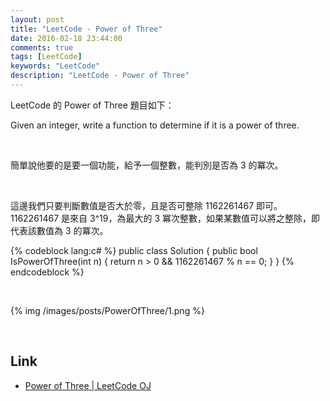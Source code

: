 ```yaml
---
layout: post
title: "LeetCode - Power of Three"
date: 2016-02-18 23:44:00
comments: true
tags: [LeetCode]
keywords: "LeetCode"
description: "LeetCode - Power of Three"
---
```


LeetCode 的 Power of Three 題目如下：  

Given an integer, write a function to determine if it is a power of three.  

<!-- More -->

<br/>


簡單說他要的是要一個功能，給予一個整數，能判別是否為 3 的冪次。

<br/>


這邊我們只要判斷數值是否大於零，且是否可整除 1162261467 即可。1162261467 是來自 3^19，為最大的 3 冪次整數，如果某數值可以將之整除，即代表該數值為 3 的冪次。    

{% codeblock lang:c# %}
public class Solution {
    public bool IsPowerOfThree(int n) {
         return n > 0 && 1162261467 % n == 0;
    }
}
{% endcodeblock %}

<br/>


{% img /images/posts/PowerOfThree/1.png %}

<br/>

Link
----
* [Power of Three | LeetCode OJ](https://leetcode.com/problems/power-of-three/)
